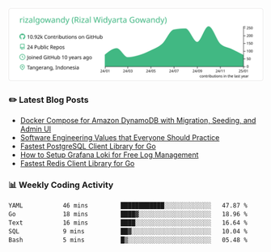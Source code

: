 ![profile-details](profile-summary-card-output/vue/0-profile-details.svg)

### :pencil2: Latest Blog Posts
<!-- BLOG-POST-LIST:START -->
- [Docker Compose for Amazon DynamoDB with Migration, Seeding, and Admin UI](https://medium.com/geekculture/docker-compose-for-amazon-dynamodb-with-migration-seeding-and-admin-ui-db11a348cc6a?source=rss-5763b0f1aba6------2)
- [Software Engineering Values that Everyone Should Practice](https://levelup.gitconnected.com/software-engineering-values-that-everyone-should-practice-c980d00cd103?source=rss-5763b0f1aba6------2)
- [Fastest PostgreSQL Client Library for Go](https://levelup.gitconnected.com/fastest-postgresql-client-library-for-go-579fa97909fb?source=rss-5763b0f1aba6------2)
- [How to Setup Grafana Loki for Free Log Management](https://levelup.gitconnected.com/how-to-setup-grafana-loki-for-free-log-management-ceb60558503c?source=rss-5763b0f1aba6------2)
- [Fastest Redis Client Library for Go](https://levelup.gitconnected.com/fastest-redis-client-library-for-go-7993f618f5ab?source=rss-5763b0f1aba6------2)
<!-- BLOG-POST-LIST:END -->

### 📊 Weekly Coding Activity
<!--START_SECTION:waka-->

```txt
YAML           46 mins         ████████████░░░░░░░░░░░░░   47.87 %
Go             18 mins         ████▓░░░░░░░░░░░░░░░░░░░░   18.96 %
Text           16 mins         ████░░░░░░░░░░░░░░░░░░░░░   16.64 %
SQL            9 mins          ██▓░░░░░░░░░░░░░░░░░░░░░░   10.04 %
Bash           5 mins          █▒░░░░░░░░░░░░░░░░░░░░░░░   05.48 %
```

<!--END_SECTION:waka-->
